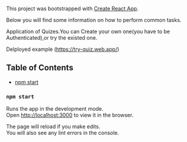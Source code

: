 This project was bootstrapped with [Create React App](https://github.com/facebookincubator/create-react-app).

Below you will find some information on how to perform common tasks.

Application of Quizes.You can Create your own one(you have to be Authenticated),or try the existed one.

Delployed example (https://try-quiz.web.app/)


## Table of Contents

  - [npm start](#npm-start)
  

  ### `npm start`

Runs the app in the development mode.<br>
Open [http://localhost:3000](http://localhost:3000) to view it in the browser.

The page will reload if you make edits.<br>
You will also see any lint errors in the console.
  


